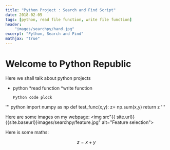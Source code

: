 ```yaml
---
title: "Python Project : Search and Find Script"
date: 2018-02-05
tags: [python, read file function, write file function]
header:
	"images/searchpy/hand.jpg"
excerpt: "Python, Search and Find"
mathjax: "true"
---
```


# Welcome to Python Republic

Here we shall talk about python projects

* python 
*read function
*write function


      Python code plock
''' python
	import numpy as np
	def test_func(x,y):
		z= np.sum(x,y)
		return z
'''

Here are some images on my webpage:
<img src"{{ site.url}}{{site.baseurl}}images/searchpy/feature.jpg" alt="Feature selection">

Here is some maths:

  $$z=x+y$$
  
  